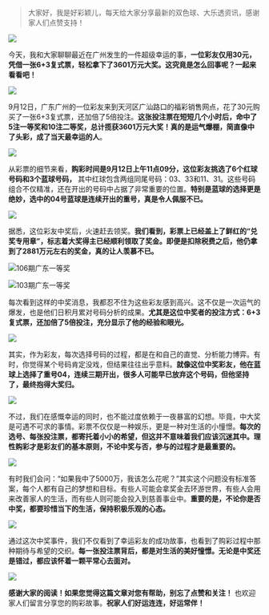 
> 大家好，我是好彩颖儿，每天给大家分享最新的双色球、大乐透资讯，感谢家人们点赞支持！

![](https://cdn.jsdelivr.net/gh/wangwenjie1314/PicCDN/2024-9-13/1726182916820-image.png)


今天，我和大家聊聊最近在广州发生的一件超级幸运的事，**一位彩友仅用30元，凭借一张6+3复式票，轻松拿下了3601万元大奖。这究竟是怎么回事呢？一起来看看吧！**


![](https://cdn.jsdelivr.net/gh/wangwenjie1314/PicCDN/2024-9-14/1726282259838-image.png)



9月12日，广东广州的一位彩友来到天河区广汕路口的福彩销售网点，花了30元购买了一张6+3复式票，还加倍了5倍投注。**这张投注票在短短几个小时后，命中了5注一等奖和10注二等奖，总计揽获3601万元大奖！真的是运气爆棚，简直像中了头彩，成了当天最幸运的人**。

![](https://cdn.jsdelivr.net/gh/wangwenjie1314/PicCDN/2024-9-13/1726183215222-image.png)


从彩票的细节来看，**购彩时间是9月12日上午11点09分，这位彩友挑选了6个红球号码和3个蓝球号码，** 其中红球包含两组同尾号码：03、33和11、31。这些号码组合不仅精准，还在开出的号码中占据了非常重要的位置。**特别是蓝球的选择更是绝妙，选中的04号蓝球是连续开出的重号，真是令人佩服不已。**


![](https://cdn.jsdelivr.net/gh/wangwenjie1314/PicCDN/2024-9-14/1726281636208-image.png)


据悉，这位彩友中奖后，火速赶去领奖。**我们看到，彩票上已经盖上了鲜红的“兑奖专用章”，标志着大奖得主已经顺利领取了奖金。即便是扣除税费之后，他仍拿到了2881万元左右的奖金，真的让人羡慕不已。**



![106期广东一等奖](https://cdn.jsdelivr.net/gh/wangwenjie1314/PicCDN/2024-9-14/1726284354010-image.png)


![103期广东一等奖](https://cdn.jsdelivr.net/gh/wangwenjie1314/PicCDN/2024-9-14/1726284286149-image.png)


每次看到这样的中奖消息，我都忍不住为这些彩友感到高兴。这不仅是一次运气的爆发，也是他们日积月累对号码分析的成果。**尤其是这位中奖者的投注方式：6+3复式票，还加倍了5倍投注，充分显示了他的经验和眼光。**


![](https://cdn.jsdelivr.net/gh/wangwenjie1314/PicCDN/2024-9-14/1726282521303-image.png)




其实，作为彩友，每次选择号码的过程，都是在和自己的直觉、分析能力博弈。有时，你觉得某个号码肯定没戏，但结果往往出乎意料。**就像这位中奖彩友，他在蓝球上选择了重号04，连续三期开出，很多人可能早已放弃这个号码，但他坚持了，最终抱得大奖归。**


![](https://cdn.jsdelivr.net/gh/wangwenjie1314/PicCDN/2024-9-14/1726282434410-image.png)


不过，我们在感慨幸运的同时，也不能过度依赖于一夜暴富的幻想。毕竟，中大奖是可遇不可求的事情。彩票不仅仅是一种娱乐，更是一种对生活的小憧憬。**每次的选号、每张投注票，都寄托着小小的希望，但这并不意味着我们应该沉迷其中。理性购彩才是彩友们的基本原则，不论中奖与否，参与的过程才是最重要的。**


![](https://cdn.jsdelivr.net/gh/wangwenjie1314/PicCDN/2024-9-14/1726282630696-image.png)


有时我们会问：“如果我中了5000万，我该怎么花呢？”其实这个问题没有标准答案，每个人都有自己的梦想和目标。有些人可能会拿奖金去环游世界，有些人会用来改善家人的生活，而有些人则可能会投入到慈善事业中。**重要的是，不论你是否中奖，都要珍惜当下的生活，保持积极乐观的心态。**



![](https://cdn.jsdelivr.net/gh/wangwenjie1314/PicCDN/2024-9-14/1726282657569-image.png)

通过这次中奖事件，我们不仅看到了幸运彩友的成功故事，也看到了购彩过程中那种期待与希望的交织。**每一张投注票背后，都是对生活的美好憧憬。无论是中奖还是错过，都应该怀着一颗平常心去面对。**

![](https://cdn.jsdelivr.net/gh/wangwenjie1314/PicCDN/2024-8-17/1723867627353-image.png)



**感谢大家的阅读！如果您觉得这篇文章对您有帮助，别忘了点赞和关注！** 也欢迎家人们留言分享您的购彩故事。**祝家人们好运连连，好运常伴！**


